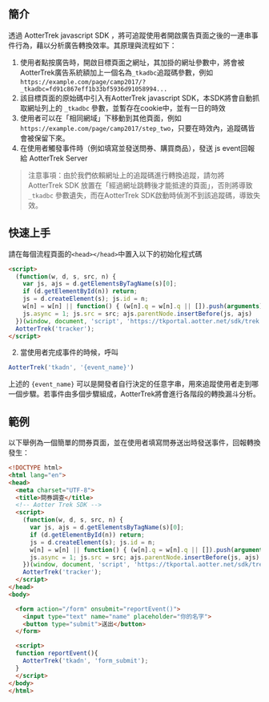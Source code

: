 ## 簡介 ##
透過 AotterTrek javascript SDK ，將可追蹤使用者開啟廣告頁面之後的一連串事件行為，藉以分析廣告轉換效率。其原理與流程如下：

1. 使用者點按廣告時，開啟目標頁面之網址，其加掛的網址參數中，將會被AotterTrek廣告系統額加上一個名為`_tkadbc`追蹤碼參數，例如 `https://example.com/page/camp2017/?_tkadbc=fd91c867eff1b33bf5936d91058994...`
2. 該目標頁面的原始碼中引入有AotterTrek javascript SDK，本SDK將會自動抓取網址列上的 `_tkadbc` 參數，並暫存在cookie中，並有一日的時效
3. 使用者可以在「相同網域」下移動到其他頁面，例如 `https://example.com/page/camp2017/step_two`，只要在時效內，追蹤碼皆會被保留下來。
4. 在使用者觸發事件時（例如填寫並發送問券、購買商品），發送 js event回報給 AotterTrek Server

> 注意事項：由於我們依賴網址上的追蹤碼進行轉換追蹤，請勿將 AotterTrek SDK 放置在「經過網址跳轉後才能抵達的頁面」，否則將導致 `_tkadbc` 參數遺失，而在AotterTrek SDK啟動時偵測不到該追蹤碼，導致失效。


## 快速上手 ##
請在每個流程頁面的`<head></head>`中置入以下的初始化程式碼
```html
<script>
  (function(w, d, s, src, n) {
    var js, ajs = d.getElementsByTagName(s)[0];
    if (d.getElementById(n)) return;
    js = d.createElement(s); js.id = n;
    w[n] = w[n] || function() { (w[n].q = w[n].q || []).push(arguments) }; w[n].l = 1 * new Date();
    js.async = 1; js.src = src; ajs.parentNode.insertBefore(js, ajs)
  })(window, document, 'script', 'https://tkportal.aotter.net/sdk/trek.js?v=1', 'AotterTrek');
  AotterTrek('tracker');
</script>
```


2. 當使用者完成事件的時候，呼叫
```js
AotterTrek('tkadn', '{event_name}')
```
上述的 `{event_name}` 可以是開發者自行決定的任意字串，用來追蹤使用者走到哪一個步驟。若事件由多個步驟組成，AotterTrek將會進行各階段的轉換漏斗分析。

## 範例 ##
以下舉例為一個簡單的問券頁面，並在使用者填寫問券送出時發送事件，回報轉換發生：

```html
<!DOCTYPE html>
<html lang="en">
<head>
  <meta charset="UTF-8">
  <title>問券調查</title>
  <!-- Aotter Trek SDK -->
  <script>
    (function(w, d, s, src, n) {
      var js, ajs = d.getElementsByTagName(s)[0];
      if (d.getElementById(n)) return;
      js = d.createElement(s); js.id = n;
      w[n] = w[n] || function() { (w[n].q = w[n].q || []).push(arguments) }; w[n].l = 1 * new Date();
      js.async = 1; js.src = src; ajs.parentNode.insertBefore(js, ajs)
    })(window, document, 'script', 'https://tkportal.aotter.net/sdk/trek.js?v=1', 'AotterTrek');
    AotterTrek('tracker');
  </script>
</head>
<body>

  <form action="/form" onsubmit="reportEvent()">
    <input type="text" name="name" placeholder="你的名字">
    <button type="submit">送出</button>
  </form>

  <script>
  function reportEvent(){
    AotterTrek('tkadn', 'form_submit');
  }
  </script>
</body>
</html>

```
